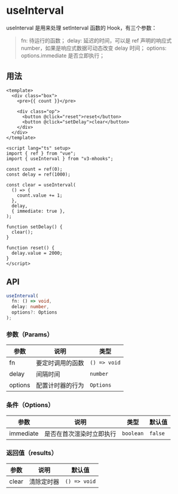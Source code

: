 # useInterval

useInterval 是用来处理 setInterval 函数的 Hook，有三个参数：

> fn: 待运行的函数；
> delay: 延迟的时间，可以是 ref 声明的响应式 number，如果是响应式数据可动态改变 delay 时间；
> options: options.immediate 是否立即执行；

## 用法

```vue
<template>
  <div class="box">
    <pre>{{ count }}</pre>

    <div class="op">
      <button @click="reset">reset</button>
      <button @click="setDelay">clear</button>
    </div>
  </div>
</template>

<script lang="ts" setup>
import { ref } from "vue";
import { useInterval } from "v3-mhooks";

const count = ref(0);
const delay = ref(1000);

const clear = useInterval(
  () => {
    count.value += 1;
  },
  delay,
  { immediate: true },
);

function setDelay() {
  clear();
}

function reset() {
  delay.value = 2000;
}
</script>
```

## API

```typescript
useInterval(
  fn: () => void,
  delay: number,
  options?: Options
);
```

### 参数（Params）

| 参数    | 说明             | 类型         |
| ------- | ---------------- | ------------ |
| fn      | 要定时调用的函数 | `() => void` |
| delay   | 间隔时间         | `number`     |
| options | 配置计时器的行为 | `Options`    |

### 条件（Options）

| 参数      | 说明                     | 类型      | 默认值  |
| --------- | ------------------------ | --------- | ------- |
| immediate | 是否在首次渲染时立即执行 | `boolean` | `false` |

### 返回值（results）

| 参数  | 说明       | 默认值       |
| ----- | ---------- | ------------ |
| clear | 清除定时器 | `() => void` |
